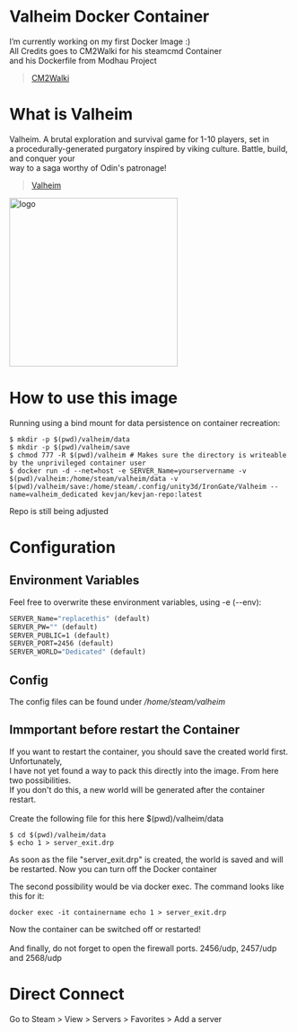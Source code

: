 # Valheim Docker Container

I’m currently working on my first Docker Image :) </br>
All Credits goes to CM2Walki for his steamcmd Container</br>
and his Dockerfile from Modhau Project</br>
> [CM2Walki](https://github.com/CM2Walki)

# What is Valheim
Valheim. A brutal exploration and survival game for 1-10 players, set in</br> a procedurally-generated purgatory 
inspired by viking culture. Battle, build, and conquer your </br>way to a saga worthy of Odin's patronage!

> [Valheim](https://store.steampowered.com/app/892970/Valheim/)

<img src="https://media.indiedb.com/images/games/1/67/66055/valheim_logo.png" alt="logo" width="300" /></img>

# How to use this image

Running using a bind mount for data persistence on container recreation:
```console
$ mkdir -p $(pwd)/valheim/data
$ mkdir -p $(pwd)/valheim/save
$ chmod 777 -R $(pwd)/valheim # Makes sure the directory is writeable by the unprivileged container user
$ docker run -d --net=host -e SERVER_Name=yourservername -v $(pwd)/valheim:/home/steam/valheim/data -v $(pwd)/valheim/save:/home/steam/.config/unity3d/IronGate/Valheim --name=valheim_dedicated kevjan/kevjan-repo:latest
```
Repo is still being adjusted

# Configuration
## Environment Variables
Feel free to overwrite these environment variables, using -e (--env):
```dockerfile
SERVER_Name="replacethis" (default)
SERVER_PW="" (default) 
SERVER_PUBLIC=1 (default)
SERVER_PORT=2456 (default)
SERVER_WORLD="Dedicated" (default)
```

## Config
The config files can be found under */home/steam/valheim*

## Immportant before restart the Container
If you want to restart the container, you should save the created world first. Unfortunately, </br>
I have not yet found a way to pack this directly into the image. From here two possibilities. </br>
If you don't do this, a new world will be generated after the container restart. </br>
</br>
Create the following file for this here $(pwd)/valheim/data
```console
$ cd $(pwd)/valheim/data
$ echo 1 > server_exit.drp
```
As soon as the file "server_exit.drp" is created, the world is saved and will be restarted. Now you can turn off the Docker container</br>

The second possibility would be via docker exec. The command looks like this for it:</br>
```console
docker exec -it containername echo 1 > server_exit.drp
```
Now the container can be switched off or restarted!</br>
</br>
And finally, do not forget to open the firewall ports. 2456/udp, 2457/udp and 2568/udp

# Direct Connect
Go to Steam > View > Servers > Favorites > Add a server



